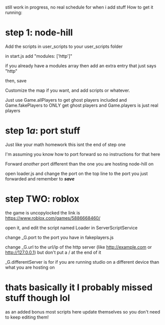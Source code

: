 still work in progress, no real schedule for when i add stuff
How to get it running: 
# step 1: node-hill

Add the scripts in user_scripts to your user_scripts folder

in start.js add "modules: ['http']"

if you already have a modules array then add an extra entry that just says "http"

then, save

Customize the map if you want, and add scripts or whatever.

Just use Game.allPlayers to get ghost players included
and Game.fakePlayers to ONLY get ghost players
and Game.players is just real players

# step 1*a*: port stuff
Just like your math homework this isnt the end of step one

I'm assuming you know how to port forward so no instructions for that here

Forward *another* port different than the one you are hosting node-hill on

open loader.js and change the port on the top line to the port you just forwarded and remember to ***save***

# step TWO: roblox
the game is uncopylocked the link is https://www.roblox.com/games/5886668460/

open it, and edit the script named Loader in ServerScriptService

change \_G.port to the port you have in fakeplayers.js

change \_G.url to the url/ip of the http server (like http://example.com or http://127.0.0.1) but don't put a / at the end of it

\_G.differentServer is for if you are running studio on a different device than what you are hosting on

# thats basically it I probably missed stuff though lol

as an added bonus most scripts here update themselves so you don't need to keep editing them!

